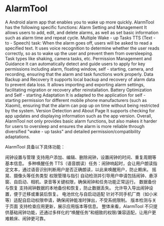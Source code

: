 # AlarmTool
A  Android alarm app that enables you to wake up more quickly.
AlarmTool has the following specific functions:
Alarm Setting and Management
It allows users to add, edit, and delete alarms, as well as set basic information such as alarm time and repeat cycle.
Multiple Wake - up Tasks
TTS (Text - to - Speech) task: When the alarm goes off, users will be asked to read a specified text. It uses voice recognition to determine whether the user reads correctly, so as to wake up the user and prevent them from oversleeping.
Task types like shaking, camera tasks, etc.
Permission Management and Guidance
It can automatically detect and guide users to apply for key permissions including alarm, floating window, self - starting, camera, and recording, ensuring that the alarm and task functions work properly.
Data Backup and Recovery
It supports local backup and recovery of alarm data to prevent data loss.
It allows importing and exporting alarm settings, facilitating migration or recovery after reinstallation.
Battery Optimization and Self - starting Adaptation
It is adapted to the application for self - starting permission for different mobile phone manufacturers (such as Xiaomi), ensuring that the alarm can pop up on time without being restricted by the system.
Version Detection and About Page
It supports checking for app updates and displaying information such as the app version.
Overall, AlarmTool not only provides basic alarm functions, but also makes it harder for users to oversleep and ensures the alarm is more reliable through diversified "wake - up tasks" and detailed permission/compatibility adaptations.

AlarmTool 具备以下具体功能：

闹钟设置与管理
支持用户添加、编辑、删除闹钟，设置闹钟的时间、重复周期等基本信息。
多种唤醒任务
TTS（语音朗读）任务：闹钟响起时，会让用户朗读指定文本，通过语音识别判断用户是否正确朗读，以此来唤醒用户，防止赖床。
摇晃、摄像头等任务类型
权限管理与指引
自动检测并引导用户申请包括闹钟、悬浮窗、自启动、相机、录音等关键权限，确保闹钟和任务功能正常运行。
数据备份与恢复
支持闹钟数据的本地备份和恢复，防止数据丢失。
允许导入导出闹钟设置，便于迁移或重装后恢复。
电池优化与自启动适配
针对不同手机厂商（如小米等）适配自启动权限申请，确保闹钟能准时弹出，不受系统限制。
版本检测与关于页面
支持检查应用更新，展示应用版本等信息。
整体来看，AlarmTool 不只提供基础闹钟功能，还通过多样化的“唤醒任务”和细致的权限/兼容适配，让用户更难赖床、闹钟更可靠。
